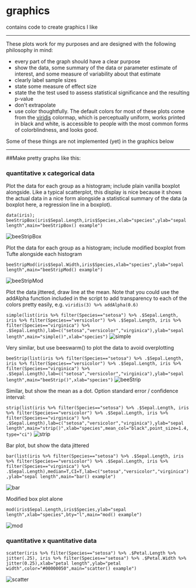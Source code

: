 # graphics
contains code to create graphics I like

-------------

These plots  work for my purposes and are designed with the following philosophy in mind:
* every part of the graph should have a clear purpose
* show the data, some summary of the data or parameter estimate of interest, and some measure of variability about that estimate
* clearly label sample sizes
* state some measure of effect size
* state the the test used to assess statistical significance and the resulting p-value
* don't extrapolate
* use color thoughtfully. The default colors for most of these plots come from the [viridis](https://bids.github.io/colormap/) colormap, which is perceptually uniform, works printed in black and white, is accessible to people with the most common forms of colorblindness, and looks good.


Some of these things are not implemented (yet) in the graphics below


------------

##Make pretty graphs like this:

### quantitative x categorical data

Plot the data for each group as a histogram; include plain vanilla boxplot alongside. Like a typical scatterplot, this display is nice because it shows the actual data in a nice form alongside a statistical summary of the data (a boxplot here, a regression line in a boxplot).

`data(iris); beeStripBox(iris$Sepal.Length,iris$Species,xlab="species",ylab="sepal length",main="beeStripBox() example")`

![beeStripBox](https://raw.githubusercontent.com/lukereding/graphics/master/examplePlots/beeStripBox.png)

Plot the data for each group as a histogram; include modified boxplot from Tufte alongside each histogram

`beeStripMod(iris$Sepal.Width,iris$Species,xlab="species",ylab="sepal length",main="beeStripMod() example")`

![beeStripMod](https://github.com/lukereding/graphics/raw/master/examplePlots/beeStripMod.png)

Plot the data jittered, draw line at the mean. Note that you could use the addAlpha function included in the script to add transparency to each of the colors pretty easily, e.g. `viridis(3) %>% addAlpha(0.6)`

`simple(list(iris %>% filter(Species=="setosa") %>% .$Sepal.Length, iris %>% filter(Species=="versicolor") %>% .$Sepal.Length, iris %>% filter(Species=="virginica") %>% .$Sepal.Length),lab=c("setosa","versicolor","virginica"),ylab="sepal length",main="simple()",xlab="species")`
![simple](https://github.com/lukereding/graphics/raw/master/examplePlots/simple.png)

Very similar, but use beeswarm() to plot the data to avoid overplotting

`beeStrip(list(iris %>% filter(Species=="setosa") %>% .$Sepal.Length, iris %>% filter(Species=="versicolor") %>% .$Sepal.Length, iris %>% filter(Species=="virginica") %>% .$Sepal.Length),lab=c("setosa","versicolor","virginica"),ylab="sepal length",main="beeStrip()",xlab="species")`
![beeStrip](https://github.com/lukereding/graphics/raw/master/examplePlots/beeeStrip.png)

Similar, but show the mean as a dot. Option standard error / confidence interval:

`strip(list(iris %>% filter(Species=="setosa") %>% .$Sepal.Length, iris %>% filter(Species=="versicolor") %>% .$Sepal.Length, iris %>% filter(Species=="virginica") %>% .$Sepal.Length),lab=c("setosa","versicolor","virginica"),ylab="sepal length",main="strip()",xlab="species",mean_col="black",point_size=1.4,type="ci")`
![strip](https://github.com/lukereding/graphics/raw/master/examplePlots/strip.png)



Bar plot, but show the data jittered

`bar(list(iris %>% filter(Species=="setosa") %>% .$Sepal.Length, iris %>% filter(Species=="versicolor") %>% .$Sepal.Length, iris %>% filter(Species=="virginica") %>% .$Sepal.Length),median=T,CI=T,lab=c("setosa","versicolor","virginica"),ylab="sepal length",main="bar() example")`   

![bar](https://github.com/lukereding/graphics/raw/master/examplePlots/bar.png)

Modified box plot alone

`mod(iris$Sepal.Length,iris$Species,ylab="sepal length",xlab="species",bty="l",main="mod() example")`

![mod](https://github.com/lukereding/graphics/raw/master/examplePlots/mod.png)

### quantitative x quantitative data

`scatter(iris %>% filter(Species=="setosa") %>% .$Petal.Length %>% jitter(.25), iris %>% filter(Species=="setosa") %>% .$Petal.Width %>% jitter(0.25),xlab="petal length",ylab="petal width",color="#00000050",main="scatter() example")`    

![scatter](https://github.com/lukereding/graphics/raw/master/examplePlots/scatter.png)

